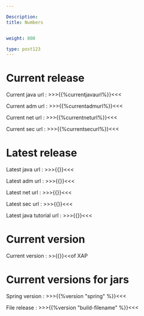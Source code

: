 ```yaml
---

Description:
title: Numbers


weight: 800

type: post123
---
```

 


# Current release

Current java url : >>>{{%currentjavaurl%}}<<<

Current adm url : >>>{{%currentadmurl%}}<<<

Current net url : >>>{{%currentneturl%}}<<<

Current sec url : >>>{{%currentsecurl%}}<<<





# Latest release

Latest java url : >>>{{<latestjavaurl>}}<<<

Latest adm url : >>>{{<latestadmurl>}}<<<

Latest net url : >>>{{<latestneturl>}}<<<

Latest sec url : >>>{{<latestsecurl>}}<<<

Latest java tutorial url : >>>{{<latestjavatuturl>}}<<<


# Current version

Current version : >>{{<currentversion>}}<<of XAP



# Current versions for jars

Spring version : >>>{{%version "spring" %}}<<<

File release : >>>{{%version "build-filename" %}}<<<

 